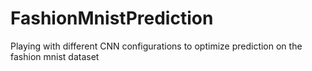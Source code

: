 # FashionMnistPrediction
Playing with different CNN configurations to optimize prediction on the fashion mnist dataset
